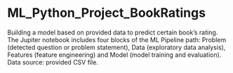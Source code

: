 # ML_Python_Project_BookRatings
Building a model based on provided data to predict certain book’s rating. The Jupiter notebook includes four blocks of the ML Pipeline path: Problem (detected question or problem statement), Data (exploratory data analysis), Features (feature engineering) and Model (model training and evaluation). Data source: provided CSV file.
